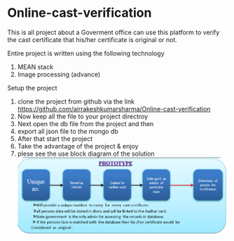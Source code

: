 # Online-cast-verification
This is all project about a Goverment office can use this platform to verify the cast certificate that his/her certificate is original or not.

Entire project is written using the following technology
1. MEAN stack
2. Image processing (advance)

Setup the project
1. clone the project from github via the link https://github.com/airrakeshkumarsharma/Online-cast-verification
2. Now keep all the file to your project directroy
3. Next open the db file from the project and then
4. export all json file to the mongo db 
5. After that start the project 
6. Take the advantage of the project & enjoy
7. plese see the use block diagram of the solution
 ![](blockDiagram.png)



